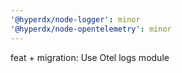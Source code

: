 ```yaml
---
'@hyperdx/node-logger': minor
'@hyperdx/node-opentelemetry': minor
---
```


feat + migration: Use Otel logs module

